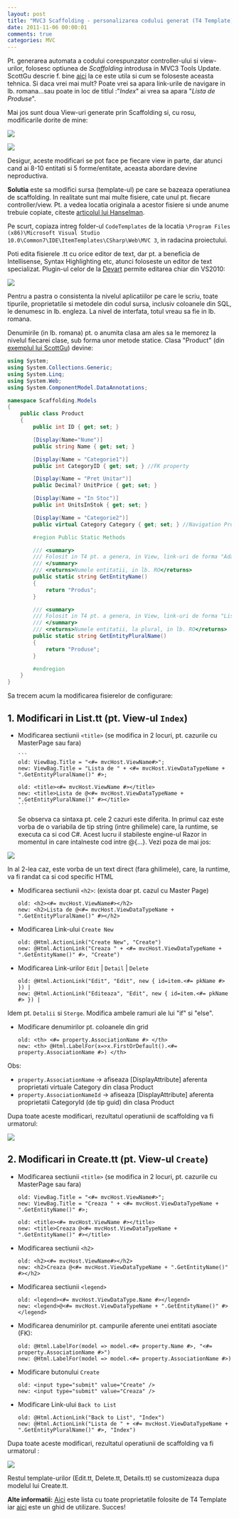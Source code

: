 ```yaml
---
layout: post
title: "MVC3 Scaffolding - personalizarea codului generat (T4 Template)"
date: 2011-11-06 00:00:01
comments: true
categories: MVC
---
```


Pt. generarea automata a codului corespunzator controller-ului si view-urilor, folosesc optiunea de _Scaffolding_ introdusa in MVC3 Tools Update. ScottGu descrie f. bine [aici](http://weblogs.asp.net/scottgu/archive/2011/05/05/ef-code-first-and-data-scaffolding-with-the-asp-net-mvc-3-tools-update.aspx) la ce este utila si cum se foloseste aceasta tehnica. Si daca vrei mai mult? Poate vrei sa apara link-urile de navigare in lb. romana...sau poate in loc de titlul :"_Index_" ai vrea sa apara "_Lista de Produse_".

Mai jos sunt doua View-uri generate prin Scaffolding si, cu rosu, modificarile dorite de mine:

![](/assets/images/2011/ScaffoldIndexView.png)

![](/assets/images/2011/ScaffoldCreateView.png)

Desigur, aceste modificari se pot face pe fiecare view in parte, dar atunci cand ai 8-10 entitati si 5 forme/entitate, aceasta abordare devine neproductiva.

**Solutia** este sa modifici sursa (template-ul) pe care se bazeaza operatiunea de scaffolding. In realitate sunt mai multe fisiere, cate unul pt. fiecare controller/view. Pt. a vedea locatia originala a acestor fisiere si unde anume trebuie copiate, citeste [articolul lui Hanselman](http://www.hanselman.com/blog/ModifyingTheDefaultCodeGenerationscaffoldingTemplatesInASPNETMVC.aspx).

Pe scurt, copiaza intreg folder-ul `CodeTemplates` de la locatia `\Program Files (x86)\Microsoft Visual Studio 10.0\Common7\IDE\ItemTemplates\CSharp\Web\MVC 3`, in radacina proiectului.

Poti edita fisierele .tt cu orice editor de text, dar pt. a beneficia de Intellisense, Syntax Highlighting etc, atunci foloseste un editor de text specializat. Plugin-ul celor de la [Devart](http://www.devart.com/t4-editor/) permite editarea chiar din VS2010:

![](/assets/images/2011/T4Editor.png)

Pentru a pastra o consistenta la nivelul aplicatiilor pe care le scriu, toate tipurile, proprietatile si metodele din codul sursa, inclusiv coloanele din SQL, le denumesc in lb. engleza. La nivel de interfata, totul vreau sa fie in lb. romana.

Denumirile (in lb. romana) pt. o anumita clasa am ales sa le memorez la nivelul fiecarei clase, sub forma unor metode statice. Clasa "Product" (din [exemplul lui ScottGu](http://weblogs.asp.net/scottgu/archive/2011/05/05/ef-code-first-and-data-scaffolding-with-the-asp-net-mvc-3-tools-update.aspx)) devine:

```csharp
using System;
using System.Collections.Generic;
using System.Linq;
using System.Web;
using System.ComponentModel.DataAnnotations;

namespace Scaffolding.Models
{
	public class Product
	{
		public int ID { get; set; }

		[Display(Name="Nume")]
		public string Name { get; set; }

		[Display(Name = "Categorie1")]
		public int CategoryID { get; set; } //FK property

		[Display(Name = "Pret Unitar")]
		public Decimal? UnitPrice { get; set; }

		[Display(Name = "In Stoc")]
		public int UnitsInStok { get; set; }

		[Display(Name = "Categorie2")]
		public virtual Category Category { get; set; } //Navigation Property

		#region Public Static Methods

		/// <summary>
		/// Folosit in T4 pt. a genera, in View, link-uri de forma "Adauga [Name]"
		/// </summary>
		/// <returns>Numele entitatii, in lb. RO</returns>
		public static string GetEntityName()
		{
			return "Produs";
		}

		/// <summary>
		/// Folosit in T4 pt. a genera, in View, link-uri de forma "Lista de [PluralName]"
		/// </summary>
		/// <returns>Numele entitatii, la plural, in lb. RO</returns>
		public static string GetEntityPluralName()
		{
			return "Produse";
		}

		#endregion
	}
}
```

Sa trecem acum la modificarea fisierelor de configurare:

## 1. Modificari in List.tt (pt. View-ul `Index`)

- Modificarea sectiunii `<title>` (se modifica in 2 locuri, pt. cazurile cu MasterPage sau fara)

      ```
      old: ViewBag.Title = "<#= mvcHost.ViewName#>";
      new: ViewBag.Title = "Lista de " + <#= mvcHost.ViewDataTypeName + ".GetEntityPluralName()" #>;

      old: <title><#= mvcHost.ViewName #></title>
      new: <title>Lista de @<#= mvcHost.ViewDataTypeName + ".GetEntityPluralName()" #></title>
      ```

  Se observa ca sintaxa pt. cele 2 cazuri este diferita.
  In primul caz este vorba de o variabila de tip string (intre ghilimele) care, la runtime, se executa ca si cod C#.
  Acest lucru il stabileste engine-ul Razor in momentul in care intalneste cod intre @{...}. Vezi poza de mai jos:

![](/assets/images/2011/CodeInsideT4.png)

In al 2-lea caz, este vorba de un text direct (fara ghilimele), care, la runtime, va fi randat ca si cod specific HTML

- Modificarea sectiunii `<h2>`: (exista doar pt. cazul cu Master Page)

  ```
  old: <h2><#= mvcHost.ViewName#></h2>
  new: <h2>Lista de @<#= mvcHost.ViewDataTypeName + ".GetEntityPluralName()" #></h2>
  ```

- Modificarea Link-ului `Create New`

  ```
  old: @Html.ActionLink("Create New", "Create")
  new: @Html.ActionLink("Creaza " + <#= mvcHost.ViewDataTypeName + ".GetEntityName()" #>, "Create")
  ```

- Modificarea Link-urilor `Edit` | `Detail` | `Delete`

  ```
  old: @Html.ActionLink("Edit", "Edit", new { id=item.<#= pkName #> }) |
  new: @Html.ActionLink("Editeaza", "Edit", new { id=item.<#= pkName #> }) |
  ```

Idem pt. `Detalii` si `Sterge`. Modifica ambele ramuri ale lui "if" si "else".

- Modificare denumirilor pt. coloanele din grid

  ```
  old: <th> <#= property.AssociationName #> </th>
  new: <th> @Html.LabelFor(x=>x.FirstOrDefault().<#= property.AssociationName #>) </th>
  ```

Obs:

- `property.AssociationName` -> afiseaza [DisplayAttribute] aferenta proprietati virtuale Category din clasa Product
- `property.AssociationNameId` -> afiseaza [DisplayAttribute] aferenta proprietatii CategoryId (de tip guid) din clasa Product

Dupa toate aceste modificari, rezultatul operatiunii de scaffolding va fi urmatorul:

![](/assets/images/2011/ScaffoldIdxOk.png)

## 2. Modificari in Create.tt (pt. View-ul `Create`)

- Modificarea sectiunii `<title>` (se modifica in 2 locuri, pt. cazurile cu MasterPage sau fara)

  ```
  old: ViewBag.Title = "<#= mvcHost.ViewName#>";
  new: ViewBag.Title = "Creaza " + <#= mvcHost.ViewDataTypeName + ".GetEntityName()" #>;

  old: <title><#= mvcHost.ViewName #></title>
  new: <title>Creaza @<#= mvcHost.ViewDataTypeName + ".GetEntityName()" #></title>
  ```

- Modificarea sectiunii `<h2>`

  ```
  old: <h2><#= mvcHost.ViewName#></h2>
  new: <h2>Creaza @<#= mvcHost.ViewDataTypeName + ".GetEntityName()" #></h2>
  ```

- Modificarea sectiunii `<legend>`

  ```
  old: <legend><#= mvcHost.ViewDataType.Name #></legend>
  new: <legend>@<#= mvcHost.ViewDataTypeName + ".GetEntityName()" #></legend>
  ```

- Modificarea denumirilor pt. campurile aferente unei entitati asociate (FK):

  ```
  old: @Html.LabelFor(model => model.<#= property.Name #>, "<#= property.AssociationName #>")
  new: @Html.LabelFor(model => model.<#= property.AssociationName #>)
  ```

- Modificare butonului `Create`

  ```
  old: <input type="submit" value="Create" />
  new: <input type="submit" value="Creaza" />
  ```

- Modificare Link-ului `Back to List`

  ```
  old: @Html.ActionLink("Back to List", "Index")
  new: @Html.ActionLink("Lista de " + <#= mvcHost.ViewDataTypeName + ".GetEntityPluralName()" #>, "Index")
  ```

Dupa toate aceste modificari, rezultatul operatiunii de scaffolding va fi urmatorul :

![](/assets/images/2011/ScaffoldCreateOk.png)

Restul template-urilor (Edit.tt, Delete.tt, Details.tt) se customizeaza dupa modelul lui Create.tt.

**Alte informatii:** [Aici](http://matt-ward.blogspot.ro/2011/10/asp-net-mvc-3-t4-template-properties.html) este lista cu toate proprietatile folosite de T4 Template iar [aici](http://blogs.msdn.com/b/webdev/archive/2009/01/29/t4-templates-a-quick-start-guide-for-asp-net-mvc-developers.aspx) este un ghid de utilizare. Succes!
